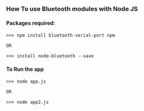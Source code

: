### How To use Bluetooth modules with Node JS

#### Packages required:
```
>>> npm install bluetooth-serial-port npm 

OR

>>> install node-bluetooth --save  
```

#### To Run the app
```
>>> node app.js

OR

>>> node app2.js
```
